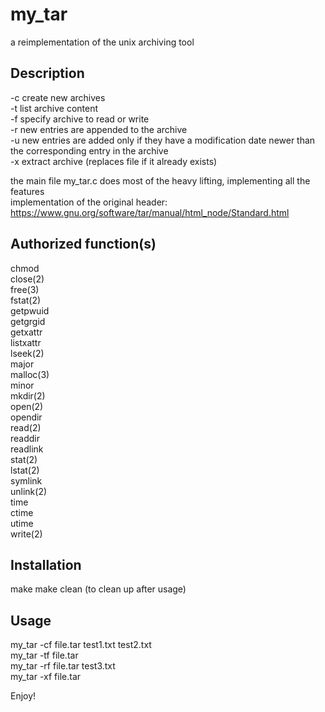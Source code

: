 # my_tar
a reimplementation of the unix archiving tool

## Description
-c create new archives  
-t list archive content  
-f specify archive to read or write  
-r new entries are appended to the archive  
-u new entries are added only if they have a modification date newer than the corresponding entry in the archive  
-x extract archive (replaces file if it already exists)  

the main file my_tar.c does most of the heavy lifting, implementing all the features  
implementation of the original header: https://www.gnu.org/software/tar/manual/html_node/Standard.html  

## Authorized function(s)
chmod  
close(2)  
free(3)  
fstat(2)  
getpwuid  
getgrgid  
getxattr  
listxattr  
lseek(2)  
major  
malloc(3)  
minor  
mkdir(2)  
open(2)  
opendir  
read(2)  
readdir  
readlink  
stat(2)  
lstat(2)  
symlink  
unlink(2)  
time  
ctime  
utime  
write(2)  

## Installation
make
make clean (to clean up after usage)

## Usage
my_tar -cf file.tar test1.txt test2.txt  
my_tar -tf file.tar  
my_tar -rf file.tar test3.txt  
my_tar -xf file.tar  

Enjoy!
